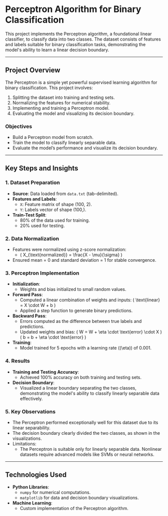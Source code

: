 # Perceptron Algorithm for Binary Classification

This project implements the Perceptron algorithm, a foundational linear classifier, to classify data into two classes. The dataset consists of features and labels suitable for binary classification tasks, demonstrating the model's ability to learn a linear decision boundary.

---

## Project Overview

The Perceptron is a simple yet powerful supervised learning algorithm for binary classification. This project involves:
1. Splitting the dataset into training and testing sets.
2. Normalizing the features for numerical stability.
3. Implementing and training a Perceptron model.
4. Evaluating the model and visualizing its decision boundary.

### Objectives
- Build a Perceptron model from scratch.
- Train the model to classify linearly separable data.
- Evaluate the model’s performance and visualize its decision boundary.

---

## Key Steps and Insights

### 1. Dataset Preparation
- **Source**: Data loaded from `data.txt` (tab-delimited).
- **Features and Labels**:
  - `X`: Feature matrix of shape (100, 2).
  - `Y`: Labels vector of shape (100,).
- **Train-Test Split**:
  - 80% of the data used for training.
  - 20% used for testing.

### 2. Data Normalization
- Features were normalized using z-score normalization:
  - \( X_{\text{normalized}} = \frac{X - \mu}{\sigma} \)
- Ensured mean = 0 and standard deviation = 1 for stable convergence.

### 3. Perceptron Implementation
- **Initialization**:
  - Weights and bias initialized to small random values.
- **Forward Pass**:
  - Computed a linear combination of weights and inputs:
    \( \text{linear} = X \cdot W + b \)
  - Applied a step function to generate binary predictions.
- **Backward Pass**:
  - Errors computed as the difference between true labels and predictions.
  - Updated weights and bias:
    \( W = W + \eta \cdot \text{error} \cdot X \)
    \( b = b + \eta \cdot \text{error} \)
- **Training**:
  - Model trained for 5 epochs with a learning rate (\(\eta\)) of 0.001.

### 4. Results
- **Training and Testing Accuracy**:
  - Achieved 100% accuracy on both training and testing sets.
- **Decision Boundary**:
  - Visualized a linear boundary separating the two classes, demonstrating the model's ability to classify linearly separable data effectively.

### 5. Key Observations
- The Perceptron performed exceptionally well for this dataset due to its linear separability.
- The decision boundary clearly divided the two classes, as shown in the visualizations.
- Limitations:
  - The Perceptron is suitable only for linearly separable data. Nonlinear datasets require advanced models like SVMs or neural networks.

---

## Technologies Used

- **Python Libraries**:
  - `numpy` for numerical computations.
  - `matplotlib` for data and decision boundary visualizations.
- **Machine Learning**:
  - Custom implementation of the Perceptron algorithm.

